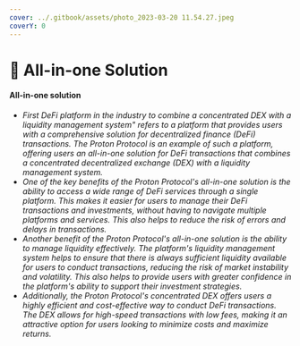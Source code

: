 ```yaml
---
cover: ../.gitbook/assets/photo_2023-03-20 11.54.27.jpeg
coverY: 0
---
```


# 🔹 All-in-one Solution

#### All-in-one solution&#x20;

* _First DeFi platform in the industry to combine a concentrated DEX with a liquidity management system" refers to a platform that provides users with a comprehensive solution for decentralized finance (DeFi) transactions. The Proton Protocol is an example of such a platform, offering users an all-in-one solution for DeFi transactions that combines a concentrated decentralized exchange (DEX) with a liquidity management system._
* _One of the key benefits of the Proton Protocol's all-in-one solution is the ability to access a wide range of DeFi services through a single platform. This makes it easier for users to manage their DeFi transactions and investments, without having to navigate multiple platforms and services. This also helps to reduce the risk of errors and delays in transactions._
* _Another benefit of the Proton Protocol's all-in-one solution is the ability to manage liquidity effectively. The platform's liquidity management system helps to ensure that there is always sufficient liquidity available for users to conduct transactions, reducing the risk of market instability and volatility. This also helps to provide users with greater confidence in the platform's ability to support their investment strategies._
* _Additionally, the Proton Protocol's concentrated DEX offers users a highly efficient and cost-effective way to conduct DeFi transactions. The DEX allows for high-speed transactions with low fees, making it an attractive option for users looking to minimize costs and maximize returns._
